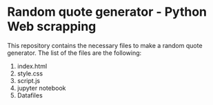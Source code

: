 # Random quote generator - Python Web scrapping

This repository contains the necessary files to make a random quote generator. The list of the files are the following:

1. index.html
2. style.css
3. script.js
4. jupyter notebook
5. Datafiles   

